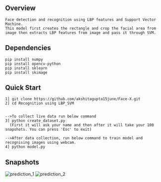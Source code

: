 ## Overview
    Face detection and recognition using LBP features and Support Vector Machine.
    This model first creates the rectangle and crop the facial area from image then extracts LBP features from image and pass it through SVM.

## Dependencies
    pip install numpy
    pip install opencv-python
    pip install sklearn
    pip install skimage
    
    
## Quick Start
    1] git clone https://github.com/akshitagupta15june/Face-X.git
    2] cd Recognition using LBP_SVM
    
    
    -->To collect live data run below command
    3] python create_dataset.py
      (First it will ask your name and then after it will take your 100 snapshots. You can press 'Esc' to exit)
    
    -->After data collection, run below command to train model and recognising images using webcam.
    4] python model.py
    
   
## Snapshots 

![prediction_1](https://user-images.githubusercontent.com/43903254/107783286-1883fd00-6d70-11eb-85f1-dbd71829822e.png)
![prediction_2](https://user-images.githubusercontent.com/43903254/107783306-1e79de00-6d70-11eb-9146-2f93b5eb3977.png)
    
   
